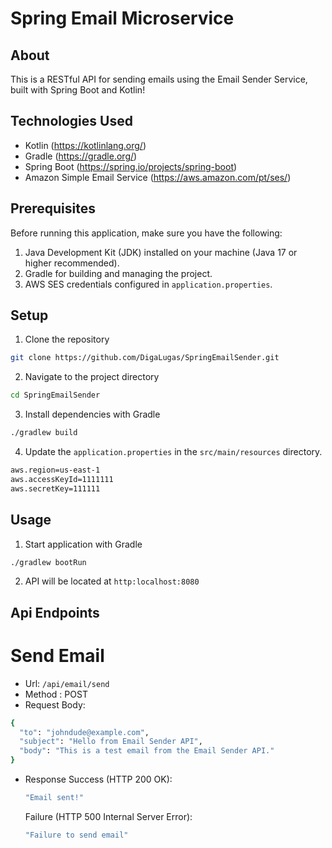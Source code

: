 # Spring Email Microservice

## About
This is a RESTful API for sending emails using the Email Sender Service, built with Spring Boot and Kotlin!

## Technologies Used
- Kotlin (https://kotlinlang.org/)
- Gradle (https://gradle.org/)
- Spring Boot (https://spring.io/projects/spring-boot)
- Amazon Simple Email Service (https://aws.amazon.com/pt/ses/)

## Prerequisites
Before running this application, make sure you have the following:

1. Java Development Kit (JDK) installed on your machine (Java 17 or higher recommended).
2. Gradle for building and managing the project.
3. AWS SES credentials configured in `application.properties`.

## Setup

1. Clone the repository
```bash
git clone https://github.com/DigaLugas/SpringEmailSender.git
```
2. Navigate to the project directory
```bash
cd SpringEmailSender
```



3. Install dependencies with Gradle
```bash
./gradlew build
```

4. Update the `application.properties` in the `src/main/resources` directory.
```bash
aws.region=us-east-1
aws.accessKeyId=1111111
aws.secretKey=111111
```
## Usage
1. Start application with Gradle
```bash
./gradlew bootRun
```
2. API will be located at `http:localhost:8080`

## Api Endpoints

# Send Email

* Url: `/api/email/send`
* Method : POST
* Request Body:
```bash
{
  "to": "johndude@example.com",
  "subject": "Hello from Email Sender API",
  "body": "This is a test email from the Email Sender API."
}
```
* Response
  Success (HTTP 200 OK):
    ```bash
    "Email sent!"
    ```
  Failure (HTTP 500 Internal Server Error):
     ```bash
    "Failure to send email"
    ```